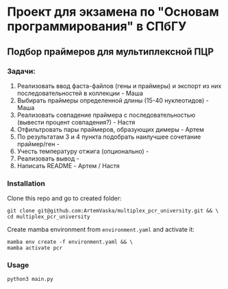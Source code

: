 # Проект для экзамена по "Основам программирования" в СПбГУ

## Подбор праймеров для мультиплексной ПЦР

### Задачи:
1. Реализовать ввод фаста-файлов (гены и праймеры) и экспорт из них последовательностей в коллекции - Маша 
2. Выбирать праймеры определенной длины (15-40 нуклеотидов) - Маша
3. Реализовать совпадение праймера с последовательностью (вывести процент совпадения?) - Настя
4. Отфильтровать пары праймеров, образующих димеры - Артем
5. По результатам 3 и 4 пункта подобрать наилучшее сочетание праймер/ген - 
6. Учесть температуру отжига (опционально) - 
7. Реализовать вывод - 
8. Написать README - Артем / Настя


### Installation

Clone this repo and go to created folder: 

```shell
git clone git@github.com:ArtemVaska/multiplex_pcr_university.git && \
cd multiplex_pcr_university
```

Create mamba environment from `environment.yaml` and activate it:

```shell
mamba env create -f environment.yaml && \
mamba activate pcr
```


### Usage

```shell
python3 main.py
```

